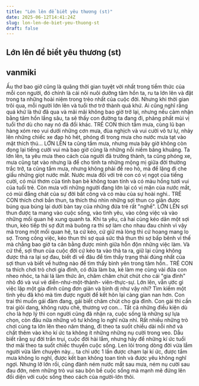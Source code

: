 ```yaml
---
title: "Lớn lên để biềt yêu thương (st)"
date: 2025-06-12T14:41:24Z
slug: lon-len-de-biet-yeu-thuong-st
draft: false
---
```


## Lớn lên để biềt yêu thương (st)

## vanmiki

Ấu thơ bao giờ cũng là quãng thời gian tuyệt vời
nhất trong tiềm thức của mỗi con người, đó chính
là cái nôi nuôi dưỡng tâm hồn ta, ru ta lớn lên và
đặt trong ta những hoài niệm trong trẻo nhất của
cuộc đời. Nhưng khi thời gian trôi qua, mỗi người
lớn lên và tuổi thơ trở thành quá khứ. Ai cũng
nghĩ rằng quá khứ là thứ đã qua và mãi mãi không
bao giờ trở lại, nhưng nếu cảm nhận bằng tâm hồn
lắng sâu, ta sẽ thấy con đường ta đang đi, phảng
phất mùi vị tuổi thơ dù cho nay nó đã đổi khác.
TRẺ CON thích tắm mưa, cùng lũ bạn hàng xóm reo
vui dưới những cơn mưa, đùa nghịch và vui cười
vô tư lự, nhảy lên những chiếc xe đạp hò hét,
phóng đi trong mưa cho nước mưa tạt vào mặt
thích thú... LỚN LÊN ta cũng tắm mưa, nhưng mưa
bây giờ không còn đọng lại tiếng cười vui mà bao
giờ cũng là những nỗi niềm bâng khuâng. Ta lớn
lên, ta yêu mưa theo cách của người đã trưởng
thành, ta cũng phóng xe, mưa cũng tạt vào nhưng
là để cho tỉnh ta những mộng mị giữa đời thường
trắc trở, ta cũng tắm mưa, nhưng không phải để
reo hò, mà để lặng đi che giấu những giọt nước
mắt. Nước mưa đối với trẻ con có vị ngọt của tiếng
cười, có mùi thơm của tình bạn bè không toan tính
và có màu hồng tươi vui của tuổi trẻ. Còn mưa với
những người đang lớn lại có vị mặn của nước mắt,
có mùi đắng chát của sự đời bất công và có màu
của sự hoài nghi..
TRẺ CON thích chơi bắn thun, ta thích thú nhìn
những sợi thun co giãn được búng qua búng lại
dưới bàn tay của những đứa trẻ rất "nghề". LỚN
LÊN sợi thun được ta mang vào cuộc sống, vào
tình yêu, vào công việc và vào những mối quan hệ
xung quanh ta. Khi ta yêu, cả hai cùng kéo dãn một
sợi thun, kéo tiếp thì sợ đứt mà buông ra thì sợ
làm cho nhau đau chính vì vậy mà trong một mối
quan hệ, ta cứ kéo, cứ giữ mà lòng thì cứ hoang
mang lo sợ. Trong công việc, kéo thun thì sợ quá
sức thả thun thì sợ bấp bênh vì thế mà chẳng bao
giờ ta cân bằng được mình giữa hỗn độn những
việc làm. Và cứ thế, sợi thun của cuộc đời cứ kéo
ta vào thả ta ra, giữ lại cũng không được thả ra
lại sợ đau, biết đi về đâu để tìm thấy trạng thái
đúng nhất của sợi thun và biết về hướng nào để
tìm thấy bình yên trong tâm hồn..
TRẺ CON ta thích chơi trò chơi gia đình, có đứa
làm ba, kẻ làm mẹ cùng vài đứa con nheo nhóc, ta
hái lá làm thức ăn, chăm chăm chút chút cho cái
"gia đình" nhỏ đó và vui vẻ diễn-như-một-thành-
viên-thực-sự. Lớn lên, vẫn ước gì việc lập một gia
đình cũng đơn giản và bình dị như vậy nhỉ? Tìm
kiếm một tình yêu đã khó mà tìm được người để
kết hôn lại càng gian nan hơn. Con trai thì muốn
gái đảm đang, gái biết chăm chút cho gia đình. Con
gái thì cần trai giỏi dang, không rượu chè, thương
vợ con... Tất cả những điều kiện dù cho là hợp lý
thì con người cũng đã nhận ra, cuộc sống là
những sự lựa chọn, còn đâu nữa những vô tư
không lo nghĩ nữa nhỉ.
Rất nhiều những trò chơi cùng ta lớn lên theo năm
tháng, đi theo ta suốt chiều dài nỗi nhớ và chất
thêm vào kho kí ức ta không ít những những nụ
cười trong veo. Dẫu biết rằng sự đời trần trụi,
cuộc đời hài lắm, nhưng hãy để những kí ức tuổi
thơ mãi theo ta suốt chiếc thuyền cuộc sống. Len
lỏi trong dòng đời vừa lắm người vừa lắm chuyện
này... ta chỉ ước 1 lần được chạm lại kí ức, được
tắm mưa không lo nghĩ, được kết bạn không toan
tính và được yêu không nghĩ ngợi.
Nhưng lỡ lớn rồi, cũng đành ném nước mắt sau
mưa, ném nụ cười sau đau đớn, ném những trò vui
sau bộn bề cuộc sống mà mạnh mẽ đứng lên đối
diện với cuộc sống theo cách của người-lớn thôi.